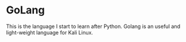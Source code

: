 # GoLang

This is the language I start to learn after Python.
Golang is an useful and light-weight language for Kali Linux. 
